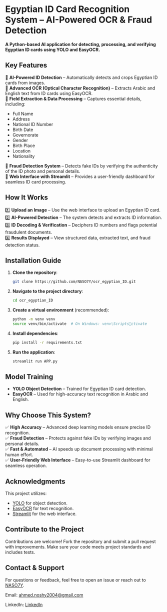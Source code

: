# **Egyptian ID Card Recognition System – AI-Powered OCR & Fraud Detection**

**A Python-based AI application for detecting, processing, and verifying Egyptian ID cards using YOLO and EasyOCR.**

## **Key Features**

🔹 **AI-Powered ID Detection** – Automatically detects and crops Egyptian ID cards from images.  
🔹 **Advanced OCR (Optical Character Recognition)** – Extracts Arabic and English text from ID cards using EasyOCR.  
🔹 **Field Extraction & Data Processing** – Captures essential details, including:

- Full Name
- Address
- National ID Number
- Birth Date
- Governorate
- Gender
- Birth Place
- Location
- Nationality  

🔹 **Fraud Detection System** – Detects fake IDs by verifying the authenticity of the ID photo and personal details.  
🔹 **Web Interface with Streamlit** – Provides a user-friendly dashboard for seamless ID card processing.

## **How It Works**

1️⃣ **Upload an Image** – Use the web interface to upload an Egyptian ID card.  
2️⃣ **AI-Powered Detection** – The system detects and extracts ID information.  
3️⃣ **ID Decoding & Verification** – Deciphers ID numbers and flags potential fraudulent documents.  
4️⃣ **Results Displayed** – View structured data, extracted text, and fraud detection status.

## **Installation Guide**

1. **Clone the repository**:
   ```bash
   git clone https://github.com/NASO7Y/ocr_egyptian_ID.git
   ```
2. **Navigate to the project directory**:
   ```bash
   cd ocr_egyptian_ID
   ```
3. **Create a virtual environment** (recommended):
   ```bash
   python -m venv venv
   source venv/bin/activate  # On Windows: venv\Scriptsctivate
   ```
4. **Install dependencies**:
   ```bash
   pip install -r requirements.txt
   ```
5. **Run the application**:
   ```bash
   streamlit run APP.py
   ```

## **Model Training**

- **YOLO Object Detection** – Trained for Egyptian ID card detection.  
- **EasyOCR** – Used for high-accuracy text recognition in Arabic and English.

## **Why Choose This System?**

✅ **High Accuracy** – Advanced deep learning models ensure precise ID recognition.  
✅ **Fraud Detection** – Protects against fake IDs by verifying images and personal details.  
✅ **Fast & Automated** – AI speeds up document processing with minimal human effort.  
✅ **User-Friendly Web Interface** – Easy-to-use Streamlit dashboard for seamless operation.

## **Acknowledgments**

This project utilizes:

- [YOLO](https://github.com/ultralytics/yolov5) for object detection.  
- [EasyOCR](https://github.com/JaidedAI/EasyOCR) for text recognition.  
- [Streamlit](https://streamlit.io/) for the web interface.

## **Contribute to the Project**

Contributions are welcome! Fork the repository and submit a pull request with improvements. Make sure your code meets project standards and includes tests.

## **Contact & Support**

For questions or feedback, feel free to open an issue or reach out to [NASO7Y](https://github.com/NASO7Y).

Email: ahmed.noshy2004@gmail.com

LinkedIn: [LinkedIn](https://www.linkedin.com/in/nos7y/)

